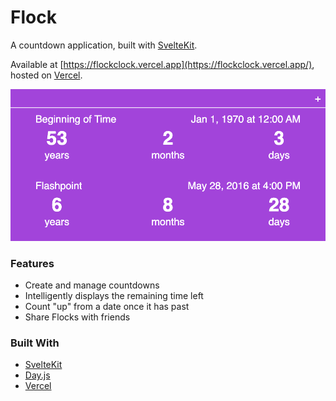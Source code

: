 # Flock

A countdown application, built with [SvelteKit](https://kit.svelte.dev/docs/introduction).

Available at [https://flockclock.vercel.app](https://flockclock.vercel.app/), hosted on [Vercel](https://vercel.com).

![Flocks](static/readme/flocks_readme.png)

### Features
- Create and manage countdowns
- Intelligently displays the remaining time left
- Count "up" from a date once it has past
- Share Flocks with friends 

### Built With
- [SvelteKit](https://kit.svelte.dev/docs/introduction)
- [Day.js](https://day.js.org)
- [Vercel](https://vercel.com)
